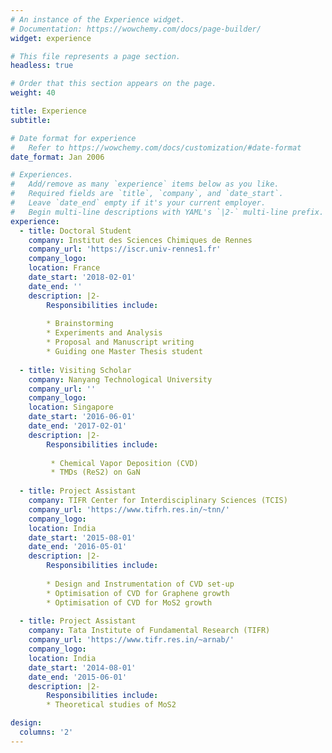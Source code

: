 ```yaml
---
# An instance of the Experience widget.
# Documentation: https://wowchemy.com/docs/page-builder/
widget: experience

# This file represents a page section.
headless: true

# Order that this section appears on the page.
weight: 40

title: Experience
subtitle:

# Date format for experience
#   Refer to https://wowchemy.com/docs/customization/#date-format
date_format: Jan 2006

# Experiences.
#   Add/remove as many `experience` items below as you like.
#   Required fields are `title`, `company`, and `date_start`.
#   Leave `date_end` empty if it's your current employer.
#   Begin multi-line descriptions with YAML's `|2-` multi-line prefix.
experience:
  - title: Doctoral Student
    company: Institut des Sciences Chimiques de Rennes
    company_url: 'https://iscr.univ-rennes1.fr'
    company_logo: 
    location: France
    date_start: '2018-02-01'
    date_end: ''
    description: |2-
        Responsibilities include:
        
        * Brainstorming
        * Experiments and Analysis
        * Proposal and Manuscript writing
        * Guiding one Master Thesis student
        
  - title: Visiting Scholar
    company: Nanyang Technological University
    company_url: ''
    company_logo: 
    location: Singapore
    date_start: '2016-06-01'
    date_end: '2017-02-01'
    description: |2-
        Responsibilities include:
        
         * Chemical Vapor Deposition (CVD)
         * TMDs (ReS2) on GaN
         
  - title: Project Assistant
    company: TIFR Center for Interdisciplinary Sciences (TCIS)
    company_url: 'https://www.tifrh.res.in/~tnn/'
    company_logo: 
    location: India
    date_start: '2015-08-01'
    date_end: '2016-05-01'
    description: |2-
        Responsibilities include:
        
        * Design and Instrumentation of CVD set-up
        * Optimisation of CVD for Graphene growth
        * Optimisation of CVD for MoS2 growth
        
  - title: Project Assistant
    company: Tata Institute of Fundamental Research (TIFR)
    company_url: 'https://www.tifr.res.in/~arnab/'
    company_logo: 
    location: India
    date_start: '2014-08-01'
    date_end: '2015-06-01'
    description: |2-
        Responsibilities include:
        * Theoretical studies of MoS2

design:
  columns: '2'
---
```

